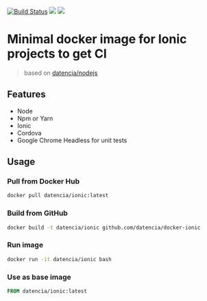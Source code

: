 [![Build Status](https://travis-ci.org/datencia/docker-ionic.svg?branch=master)](https://travis-ci.org/datencia/docker-ionic) [![](https://images.microbadger.com/badges/image/datencia/ionic.svg)](https://microbadger.com/images/datencia/ionic) [![](https://images.microbadger.com/badges/version/datencia/ionic.svg)](https://microbadger.com/images/datencia/ionic)

# Minimal docker image for Ionic projects to get CI

> based on [datencia/nodejs](https://github.com/datencia/docker-nodejs)

## Features

- Node
- Npm or Yarn
- Ionic
- Cordova
- Google Chrome Headless for unit tests

## Usage

### Pull from Docker Hub

```bash
docker pull datencia/ionic:latest
```

### Build from GitHub

```bash
docker build -t datencia/ionic github.com/datencia/docker-ionic
```

### Run image

```bash
docker run -it datencia/ionic bash
```

### Use as base image

```Dockerfile
FROM datencia/ionic:latest
```